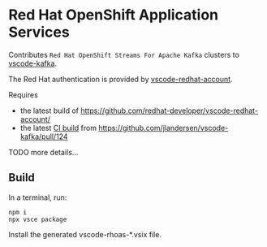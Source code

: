 # Red Hat OpenShift Application Services

Contributes `Red Hat OpenShift Streams For Apache Kafka` clusters to [vscode-kafka](https://marketplace.visualstudio.com/items?itemName=jeppeandersen.vscode-kafka).

The Red Hat authentication is provided by [vscode-redhat-account](https://github.com/redhat-developer/vscode-redhat-account).

Requires 
- the latest build of https://github.com/redhat-developer/vscode-redhat-account/
- the latest [CI build](https://github.com/jlandersen/vscode-kafka/actions/workflows/ci.yml) from https://github.com/jlandersen/vscode-kafka/pull/124

TODO more details...

## Build
In a terminal, run:
```
npm i
npx vsce package
```

Install the generated vscode-rhoas-*.vsix file.